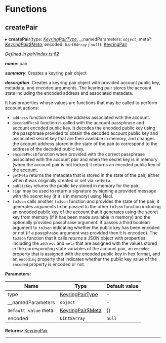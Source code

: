 

# Functions

<a id="createpair"></a>

##  createPair

▸ **createPair**(type: *[KeyringPairType](_types_.md#keyringpairtype)*, __namedParameters: *`object`*, meta?: *[KeyringPair$Meta](_types_.md#keyringpair_meta)*, encoded: *`Uint8Array` | `null`*): [KeyringPair](../interfaces/_types_.keyringpair.md)

*Defined in [pair/index.ts:62](https://github.com/polkadot-js/common/blob/9f9ceff/packages/keyring/src/pair/index.ts#L62)*

*__name__*: pair

*__summary__*: Creates a keyring pair object

*__description__*: Creates a keyring pair object with provided account public key, metadata, and encoded arguments. The keyring pair stores the account state including the encoded address and associated metadata.

It has properties whose values are functions that may be called to perform account actions:

*   `address` function retrieves the address associated with the account.
*   `decodedPkcs8` function is called with the account passphrase and account encoded public key. It decodes the encoded public key using the passphrase provided to obtain the decoded account public key and associated secret key that are then available in memory, and changes the account address stored in the state of the pair to correspond to the address of the decoded public key.
*   `encodePkcs8` function when provided with the correct passphrase associated with the account pair and when the secret key is in memory (when the account pair is not locked) it returns an encoded public key of the account.
*   `getMeta` returns the metadata that is stored in the state of the pair, either when it was originally created or set via `setMeta`.
*   `publicKey` returns the public key stored in memory for the pair.
*   `sign` may be used to return a signature by signing a provided message with the secret key (if it is in memory) using Nacl.
*   `toJson` calls another `toJson` function and provides the state of the pair, it generates arguments to be passed to the other `toJson` function including an encoded public key of the account that it generates using the secret key from memory (if it has been made available in memory) and the optionally provided passphrase argument. It passes a third boolean argument to `toJson` indicating whether the public key has been encoded or not (if a passphrase argument was provided then it is encoded). The `toJson` function that it calls returns a JSON object with properties including the `address` and `meta` that are assigned with the values stored in the corresponding state variables of the account pair, an `encoded` property that is assigned with the encoded public key in hex format, and an `encoding` property that indicates whether the public key value of the `encoded` property is encoded or not.

**Parameters:**

| Name | Type | Default value |
| ------ | ------ | ------ |
| type | [KeyringPairType](_types_.md#keyringpairtype) | - |
| __namedParameters | `object` | - |
| `Default value` meta | [KeyringPair$Meta](_types_.md#keyringpair_meta) |  {} |
| encoded | `Uint8Array` | `null` | - |

**Returns:** [KeyringPair](../interfaces/_types_.keyringpair.md)

___

